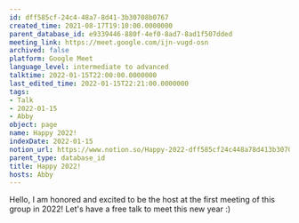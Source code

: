 ```yaml
---
id: dff585cf-24c4-48a7-8d41-3b30708b0767
created_time: 2021-08-17T19:10:00.0000000
parent_database_id: e9339446-880f-4ef0-8ad7-8ad1f507dded
meeting_link: https://meet.google.com/ijn-vugd-osn
archived: false
platform: Google Meet
language_level: intermediate to advanced
talktime: 2022-01-15T22:00:00.0000000
last_edited_time: 2022-01-15T22:21:00.0000000
tags:
- Talk
- 2022-01-15
- Abby
object: page
name: Happy 2022!
indexDate: 2022-01-15
notion_url: https://www.notion.so/Happy-2022-dff585cf24c448a78d413b30708b0767
parent_type: database_id
title: Happy 2022!
hosts: Abby
---
```


Hello, I am honored and excited to be the host at the first meeting of this group in 2022! Let's have a free talk to meet this new year :)





